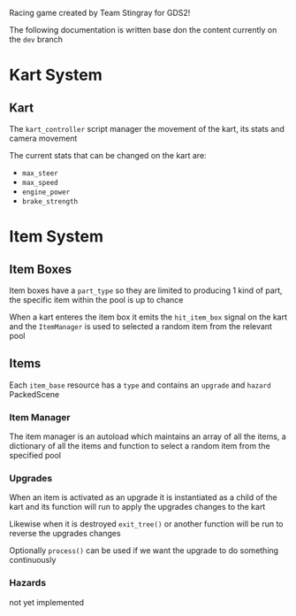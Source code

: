 Racing game created by Team Stingray for GDS2!

The following documentation is written base don the content currently on the `dev` branch
# Kart System
## Kart 
The `kart_controller` script manager the movement of the kart, its stats and camera movement

The current stats that can be changed on the kart are:
- `max_steer`
- `max_speed`
- `engine_power`
- `brake_strength`


# Item System
## Item Boxes
Item boxes have a `part_type` so they are limited to producing 1 kind of part, the specific item within the pool is up to chance 

When a kart enteres the item box it emits the `hit_item_box` signal on the kart and the `ItemManager` is used to selected a random item from the relevant pool

## Items
Each `item_base` resource has a `type` and contains an `upgrade` and `hazard` PackedScene 

### Item Manager
The item manager is an autoload which maintains an array of all the items, a dictionary of all the items and  function to select a random item from the specified pool

### Upgrades
When an item is activated as an upgrade it is instantiated as a child of the kart and its function will run to apply the upgrades changes to the kart

Likewise when it is destroyed `exit_tree()` or another function will be run to reverse the upgrades changes 

Optionally `process()` can be used if we want the upgrade to do something continuously
### Hazards 
not yet implemented
